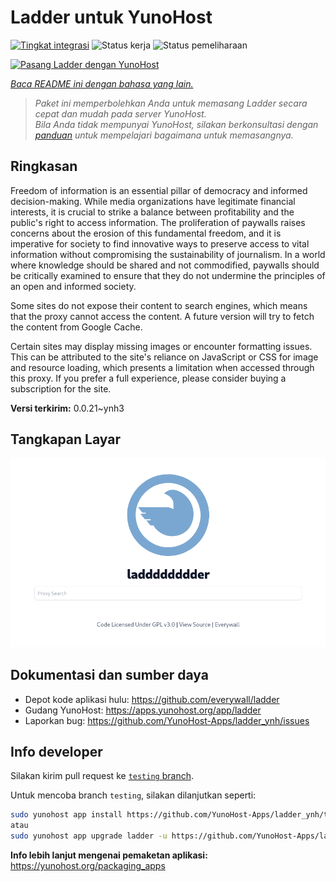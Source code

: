 <!--
N.B.: README ini dibuat secara otomatis oleh <https://github.com/YunoHost/apps/tree/master/tools/readme_generator>
Ini TIDAK boleh diedit dengan tangan.
-->

# Ladder untuk YunoHost

[![Tingkat integrasi](https://dash.yunohost.org/integration/ladder.svg)](https://ci-apps.yunohost.org/ci/apps/ladder/) ![Status kerja](https://ci-apps.yunohost.org/ci/badges/ladder.status.svg) ![Status pemeliharaan](https://ci-apps.yunohost.org/ci/badges/ladder.maintain.svg)

[![Pasang Ladder dengan YunoHost](https://install-app.yunohost.org/install-with-yunohost.svg)](https://install-app.yunohost.org/?app=ladder)

*[Baca README ini dengan bahasa yang lain.](./ALL_README.md)*

> *Paket ini memperbolehkan Anda untuk memasang Ladder secara cepat dan mudah pada server YunoHost.*  
> *Bila Anda tidak mempunyai YunoHost, silakan berkonsultasi dengan [panduan](https://yunohost.org/install) untuk mempelajari bagaimana untuk memasangnya.*

## Ringkasan

Freedom of information is an essential pillar of democracy and informed decision-making. While media organizations have legitimate financial interests, it is crucial to strike a balance between profitability and the public's right to access information. The proliferation of paywalls raises concerns about the erosion of this fundamental freedom, and it is imperative for society to find innovative ways to preserve access to vital information without compromising the sustainability of journalism. In a world where knowledge should be shared and not commodified, paywalls should be critically examined to ensure that they do not undermine the principles of an open and informed society.

Some sites do not expose their content to search engines, which means that the proxy cannot access the content. A future version will try to fetch the content from Google Cache.

Certain sites may display missing images or encounter formatting issues. This can be attributed to the site's reliance on JavaScript or CSS for image and resource loading, which presents a limitation when accessed through this proxy. If you prefer a full experience, please consider buying a subscription for the site.

**Versi terkirim:** 0.0.21~ynh3

## Tangkapan Layar

![Tangkapan Layar pada Ladder](./doc/screenshots/example.png)

## Dokumentasi dan sumber daya

- Depot kode aplikasi hulu: <https://github.com/everywall/ladder>
- Gudang YunoHost: <https://apps.yunohost.org/app/ladder>
- Laporkan bug: <https://github.com/YunoHost-Apps/ladder_ynh/issues>

## Info developer

Silakan kirim pull request ke [`testing` branch](https://github.com/YunoHost-Apps/ladder_ynh/tree/testing).

Untuk mencoba branch `testing`, silakan dilanjutkan seperti:

```bash
sudo yunohost app install https://github.com/YunoHost-Apps/ladder_ynh/tree/testing --debug
atau
sudo yunohost app upgrade ladder -u https://github.com/YunoHost-Apps/ladder_ynh/tree/testing --debug
```

**Info lebih lanjut mengenai pemaketan aplikasi:** <https://yunohost.org/packaging_apps>
